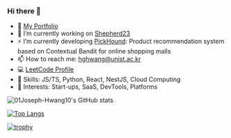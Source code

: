 ### Hi there 👋

- 🌱 [My Portfolio](https://tidal-star-7e8.notion.site/s-portfolio-c7c95de81d114327b0451a04723d3efa)
- 🔭 I’m currently working on [Shepherd23](https://www.shepherd23.com/)
- ⚡ I’m currently developing [PickHound](https://store.cafe24.com/kr/apps/17367): Product recommendation system based on Contextual Bandit for online shopping malls
- 📫 How to reach me: hghwang@unist.ac.kr
- 💻 [LeetCode Profile](https://leetcode.com/01Joseph-Hwang10/)
- 🧰 Skills: JS/TS, Python, React, NestJS, Cloud Computing
- 🤔 Interests: Start-ups, SaaS, DevTools, Platforms

![01Joseph-Hwang10's GitHub stats](https://github-readme-stats.vercel.app/api?username=01Joseph-Hwang10\&show_icons=true\&rank_icon=github)

[![Top Langs](https://github-readme-stats.vercel.app/api/top-langs/?username=01Joseph-Hwang10\&layout=donut)](https://github.com/anuraghazra/github-readme-stats)

[![trophy](https://github-profile-trophy.vercel.app/?username=01Joseph-Hwang10&row=1)](https://github.com/ryo-ma/github-profile-trophy)

<!--
**01Joseph-Hwang10/01Joseph-Hwang10** is a ✨ _special_ ✨ repository because its `README.md` (this file) appears on your GitHub profile.

Here are some ideas to get you started:

- 🔭 I’m currently working on ...
- 🌱 I’m currently learning ...
- 👯 I’m looking to collaborate on ...
- 🤔 I’m looking for help with ...
- 💬 Ask me about ...
- 📫 How to reach me: ...
- 😄 Pronouns: ...
- ⚡ Fun fact: ...
-->
